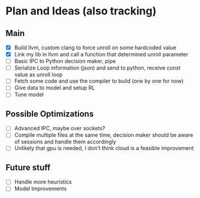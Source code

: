 # Plan and Ideas (also tracking)

## Main
- [x] Build llvm, custom clang to force unroll on some hardcoded value 
- [x] Link my lib in llvm and call a function that determined unroll parameter
- [ ] Basic IPC to Python decision maker, pipe
- [ ] Serialize Loop information (json) and send to python, receive const value as unroll loop
- [ ] Fetch some code and use the compiler to build (one by one for now)
- [ ] Give data to model and setup RL
- [ ] Tune model

## Possible Optimizations

- [ ] Advanced IPC, maybe over sockets?
- [ ] Compile multiple files at the same time, decision maker should be aware of sessions and handle them accordingly
- [ ] Unlikely that gpu is needed, I don't think cloud is a feasible improvement

## Future stuff

- [ ] Handle more heuristics
- [ ] Model Improvements
